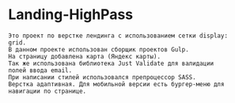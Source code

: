# Landing-HighPass

    Это проект по верстке лендинга с использованием сетки display:
    grid.
    В данном проекте использован сборщик проектов Gulp.
    На страницу добавлена карта (Яндекс карты).
    Так же использована библиотека Just Validate для валидации
    полей ввода email.
    При написании стилей использовался препроцессор SASS.
    Верстка адаптивная. Для мобильной версии есть бургер-меню для
    навигации по странице.
